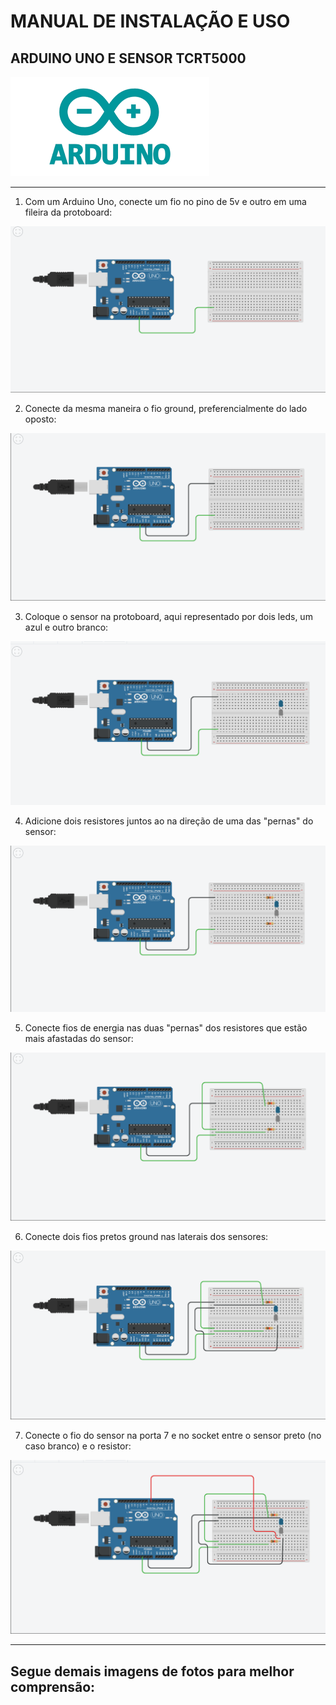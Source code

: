 
# MANUAL DE INSTALAÇÃO E USO
## ARDUINO UNO E SENSOR TCRT5000

![IMG-LOGO-ARDUINO](./logo.png)

---

1. Com um Arduino Uno, conecte um fio no pino de 5v e outro em uma fileira da protoboard:

![IMG](./proto1.png)

2. Conecte da mesma maneira o fio ground, preferencialmente do lado oposto:


![IMG](./proto2.png)

3. Coloque o sensor na protoboard, aqui representado por dois leds, um azul e outro branco:


![IMG](./proto3.png)

4. Adicione dois resistores juntos ao na direção de uma das "pernas" do sensor:


![IMG](./proto4.png)

5. Conecte fios de energia nas duas "pernas" dos resistores que estão mais afastadas do sensor:


![IMG](./proto5.png)

6. Conecte dois fios pretos ground nas laterais dos sensores:


![IMG](./proto6.png)

7. Conecte o fio do sensor na porta 7 e no socket entre o sensor preto (no caso branco) e o resistor:


![IMG](./proto7.png)

---

## Segue demais imagens de fotos para melhor comprensão:
